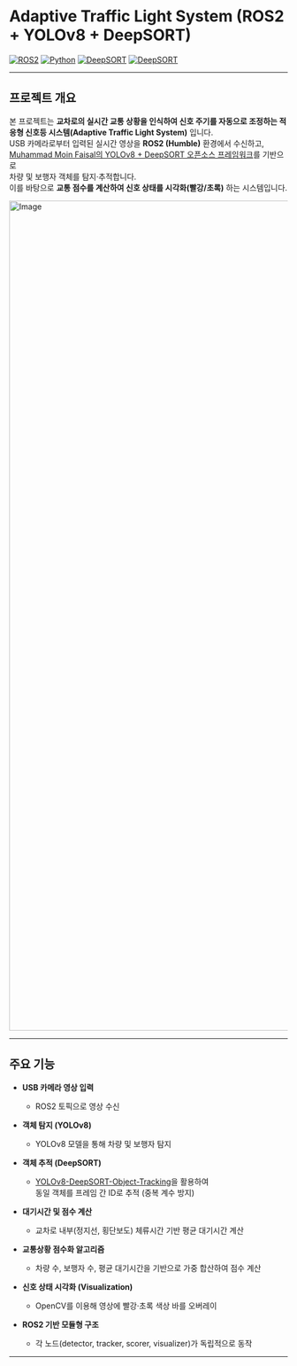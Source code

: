 # Adaptive Traffic Light System (ROS2 + YOLOv8 + DeepSORT)

[![ROS2](https://img.shields.io/badge/ROS2-Humble-blue)](https://docs.ros.org/en/humble/)
[![Python](https://img.shields.io/badge/Python-3.10+-yellow)](https://www.python.org/)
[![DeepSORT](https://img.shields.io/badge/Detector-YOLO-green)](https://github.com/MuhammadMoinFaisal/YOLOv8-DeepSORT-Object-Tracking)
[![DeepSORT](https://img.shields.io/badge/Tracker-DeepSORT-green)](https://github.com/MuhammadMoinFaisal/YOLOv8-DeepSORT-Object-Tracking)

---

## 프로젝트 개요

 본 프로젝트는 **교차로의 실시간 교통 상황을 인식하여 신호 주기를 자동으로 조정하는 적응형 신호등 시스템(Adaptive Traffic Light System)** 입니다.  
USB 카메라로부터 입력된 실시간 영상을 **ROS2 (Humble)** 환경에서 수신하고,  
[Muhammad Moin Faisal의 YOLOv8 + DeepSORT 오픈소스 프레임워크](https://github.com/MuhammadMoinFaisal/YOLOv8-DeepSORT-Object-Tracking)를 기반으로  
차량 및 보행자 객체를 탐지·추적합니다.  
이를 바탕으로 **교통 점수를 계산하여 신호 상태를 시각화(빨강/초록)** 하는 시스템입니다.

<img width="3231" height="1498" alt="Image" src="https://github.com/user-attachments/assets/207dc884-14b1-4b60-a359-08bf66828bb9" />

---

## 주요 기능

- **USB 카메라 영상 입력**  
  - ROS2 토픽으로 영상 수신  

- **객체 탐지 (YOLOv8)**  
  - YOLOv8 모델을 통해 차량 및 보행자 탐지  

- **객체 추적 (DeepSORT)**  
  - [YOLOv8-DeepSORT-Object-Tracking](https://github.com/MuhammadMoinFaisal/YOLOv8-DeepSORT-Object-Tracking)을 활용하여  
    동일 객체를 프레임 간 ID로 추적 (중복 계수 방지)  

- **대기시간 및 점수 계산**  
  - 교차로 내부(정지선, 횡단보도) 체류시간 기반 평균 대기시간 계산  

- **교통상황 점수화 알고리즘**
  - 차량 수, 보행자 수, 평균 대기시간을 기반으로 가중 합산하여 점수 계산

- **신호 상태 시각화 (Visualization)**  
  - OpenCV를 이용해 영상에 빨강·초록 색상 바를 오버레이  

- **ROS2 기반 모듈형 구조**  
  - 각 노드(detector, tracker, scorer, visualizer)가 독립적으로 동작  

---


